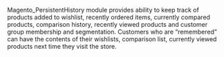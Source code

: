 Magento_PersistentHistory module provides ability to keep track of products added to  wishlist, recently ordered items,
currently compared products, comparison history, recently viewed products and customer group membership and
segmentation. Customers who are “remembered” can have the contents of their wishlists, comparison list, currently viewed
products next time they visit the store.